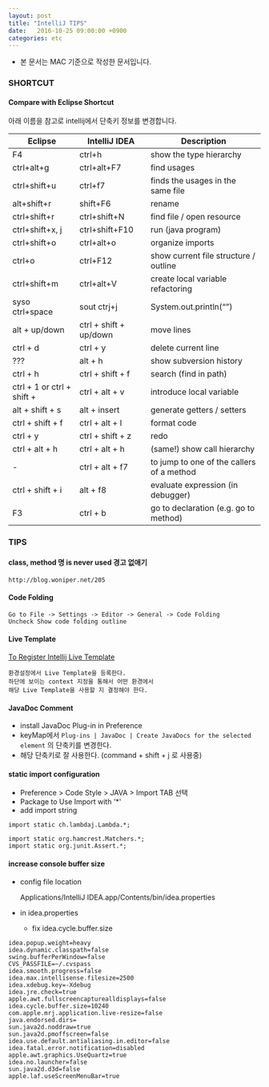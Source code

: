 ```yaml
---
layout: post
title: "IntelliJ TIPS"
date:   2016-10-25 09:00:00 +0900
categories: etc 
---
```


 - 본 문서는 MAC 기준으로 작성한 문서입니다. 

### SHORTCUT

#### Compare with Eclipse Shortcut
아래 이름을 참고로 intellij에서 단축키 정보를 변경합니다.

Eclipse	| IntelliJ IDEA | Description
------------- | ------------- | -------------
F4	|ctrl+h|	show the type hierarchy
ctrl+alt+g	|ctrl+alt+F7|	find usages
ctrl+shift+u|	ctrl+f7	|finds the usages in the same file
alt+shift+r	|shift+F6	|rename
ctrl+shift+r|	ctrl+shift+N	|find file / open resource
ctrl+shift+x, j	|ctrl+shift+F10|	run (java program)
ctrl+shift+o|	ctrl+alt+o	|organize imports
ctrl+o	|ctrl+F12	|show current file structure / outline
ctrl+shift+m	|ctrl+alt+V	|create local variable refactoring
syso ctrl+space	|sout ctrj+j	|System.out.println(“”)
alt + up/down	|ctrl + shift + up/down|	move lines
ctrl + d	|ctrl + y	|delete current line
???	|alt + h	|show subversion history
ctrl + h	|ctrl + shift + f	|search (find in path)
ctrl + 1 or ctrl + shift +  |	ctrl + alt + v	|introduce local variable
alt + shift + s	|alt + insert|	generate getters / setters
ctrl + shift + f|	ctrl + alt + l	|format code
ctrl + y	|ctrl + shift + z	|redo
ctrl + alt + h	|ctrl + alt + h |(same!)	show call hierarchy
-	|ctrl + alt + f7|	to jump to one of the callers of a method
ctrl + shift + i|	alt + f8 |	evaluate expression (in debugger)
F3	|ctrl + b	|go to declaration (e.g. go to method)

### TIPS

#### class, method 명 is never used 경고 없애기
~~~
http://blog.woniper.net/205
~~~

#### Code Folding 
~~~
Go to File -> Settings -> Editor -> General -> Code Folding
Uncheck Show code folding outline
~~~

#### Live Template 
[To Register Intellij Live Template](http://uncle-bae.blogspot.kr/2015/09/intellij-live-template.html)

~~~
환경설정에서 Live Template을 등록한다. 
하단에 보이는 context 지정을 통해서 어떤 환경에서 
해당 Live Template을 사용할 지 결정해야 한다.
~~~

#### JavaDoc Comment
- install JavaDoc Plug-in in Preference
- keyMap에서 `Plug-ins | JavaDoc | Create JavaDocs for the selected element` 의 단축키를 변경한다.
- 해당 단축키로 잘 사용한다. (command + shift + j 로 사용중)

#### static import configuration
 - Preference > Code Style > JAVA > Import TAB 선택
 - Package to Use Import with '*'
 - add import string 

~~~
import static ch.lambdaj.Lambda.*;

import static org.hamcrest.Matchers.*;
import static org.junit.Assert.*;
~~~

#### increase console buffer size 
- config file location

	Applications/IntelliJ IDEA.app/Contents/bin/idea.properties

- in idea.properties
	- fix idea.cycle.buffer.size
	
~~~
idea.popup.weight=heavy
idea.dynamic.classpath=false
swing.bufferPerWindow=false
CVS_PASSFILE=~/.cvspass
idea.smooth.progress=false
idea.max.intellisense.filesize=2500
idea.xdebug.key=-Xdebug
idea.jre.check=true
apple.awt.fullscreencapturealldisplays=false
idea.cycle.buffer.size=10240
com.apple.mrj.application.live-resize=false
java.endorsed.dirs=
sun.java2d.noddraw=true
sun.java2d.pmoffscreen=false
idea.use.default.antialiasing.in.editor=false
idea.fatal.error.notification=disabled
apple.awt.graphics.UseQuartz=true
idea.no.launcher=false
sun.java2d.d3d=false
apple.laf.useScreenMenuBar=true
~~~